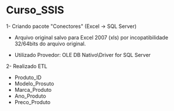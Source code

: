 # Curso_SSIS

1- Criando pacote "Conectores" (Excel -> SQL Server)

  + Arquivo original salvo para Excel 2007 (xls) por incopatibilidade 32/64bits do arquivo original.

  + Utilizado Provedor: OLE DB Nativo\Driver for SQL Server

2- Realizado ETL
  + Produto_ID
  + Modelo_Prosuto
  + Marca_Produto  
  + Ano_Produto
  + Preco_Produto
